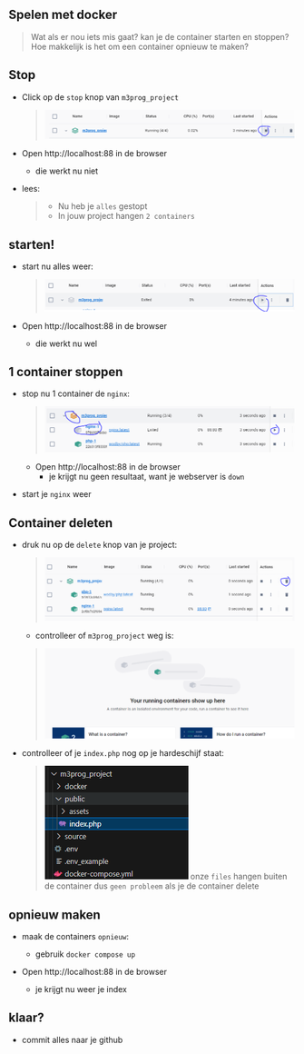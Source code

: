 
## Spelen met docker

> Wat als er nou iets mis gaat? kan je de container starten en stoppen?
> Hoe makkelijk is het om een container opnieuw te maken?


## Stop

- Click op de `stop` knop van  `m3prog_project`
  > ![](img/stop.PNG)
- Open http://localhost:88 in de browser
  - die werkt nu niet


- lees: 
  > - Nu heb je `alles` gestopt
  > - In jouw project hangen `2 containers`

## starten!
- start nu alles weer:
  > ![](img/start.PNG)

- Open http://localhost:88 in de browser
  - die werkt nu wel

## 1 container stoppen
- stop nu 1 container de `nginx`:
  > ![](img/1stop.PNG)
  - Open http://localhost:88 in de browser
    - je krijgt nu geen resultaat, want je webserver is `down`

- start je `nginx` weer


## Container deleten

- druk nu op de `delete` knop van je project:
  > ![](img/delete.PNG)
  - controlleer of `m3prog_project` weg is:
  > ![](img/deleted.PNG)

- controlleer of je `index.php` nog op je hardeschijf staat:
  > ![](img/geenprobleem.PNG)
  > onze `files` hangen buiten de container dus `geen probleem` als je de container delete

## opnieuw maken

- maak de containers `opnieuw`:
  - gebruik `docker compose up`

- Open http://localhost:88 in de browser
    - je krijgt nu weer je index
    
  
## klaar?

- commit alles naar je github
